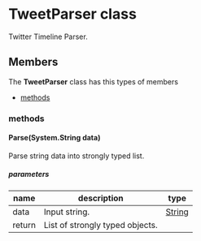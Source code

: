 
# TweetParser class

Twitter Timeline Parser.

## Members

The **TweetParser** class has this types of members

* [methods](#methods)

### methods

#### Parse(System.String data)

Parse string data into strongly typed list.

##### parameters



| name | description | type || --- | --- | --- || data | Input string. | [String](https://msdn.microsoft.com/library/windows/apps/System.String) || return |List of strongly typed objects. |
